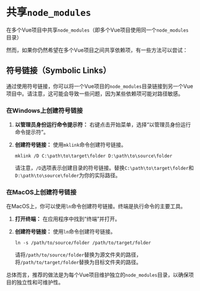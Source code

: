 # 共享`node_modules`

在多个Vue项目中共享`node_modules`（即多个Vue项目使用同一个`node_modules`目录）

然而，如果你仍然希望在多个Vue项目之间共享依赖项，有一些方法可以尝试：

## 符号链接（Symbolic Links）

通过使用符号链接，你可以将一个Vue项目的`node_modules`目录链接到另一个Vue项目中。请注意，这可能会导致一些问题，因为某些依赖项可能对路径敏感。

### 在Windows上创建符号链接

1. **以管理员身份运行命令提示符：** 右键点击开始菜单，选择“以管理员身份运行命令提示符”。

2. **创建符号链接：** 使用`mklink`命令创建符号链接。

   ```shell
   mklink /D C:\path\to\target\folder D:\path\to\source\folder
   ```

   请注意，`/D`选项表示创建目录的符号链接。替换`C:\path\to\target\folder`和`D:\path\to\source\folder`为你的实际路径。

### 在MacOS上创建符号链接

在MacOS上，你可以使用`ln`命令创建符号链接。终端是执行命令的主要工具。

1. **打开终端：** 在应用程序中找到“终端”并打开。

2. **创建符号链接：** 使用`ln`命令创建符号链接。

   ```shell
   ln -s /path/to/source/folder /path/to/target/folder
   ```

   请将`/path/to/source/folder`替换为源文件夹的路径，将`/path/to/target/folder`替换为目标文件夹的路径。



总体而言，推荐的做法是为每个Vue项目维护独立的`node_modules`目录，以确保项目的独立性和可维护性。

